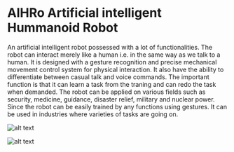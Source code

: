 # **AIHRo** Artificial intelligent Hummanoid Robot

An artificial intelligent robot possessed with a lot of functionalities. The robot can interact merely like a human i.e. in the same way as we talk to a human. It is designed with a gesture recognition and precise mechanical movement control system for physical interaction. It also have the ability to differentiate between casual talk and voice commands. The important function is that it can learn a task from the traning and can redo the task when demanded. The robot can be applied on various fields such as security, medicine, guidance, disaster relief, military and nuclear power. Since the robot can be easily trained by any functions using gestures. It can be used in industries where varieties of tasks are going on.

![alt text](https://raw.githubusercontent.com/jibinp/Artificial-intelligent-Hummanoid-Robot-AIHRo-/master/Pics/A11.jpg)

![alt text](https://raw.githubusercontent.com/jibinp/Artificial-intelligent-Hummanoid-Robot-AIHRo-/master/Pics/A10.jpg)
